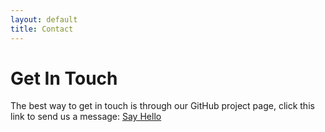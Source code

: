 ```yaml
---
layout: default
title: Contact
---
```


# Get In Touch

The best way to get in touch is through our GitHub project page, click this link to send us a message: [Say Hello](https://github.com/slowe/routerater/issues/new?title=Hello&labels=question "say hello")


